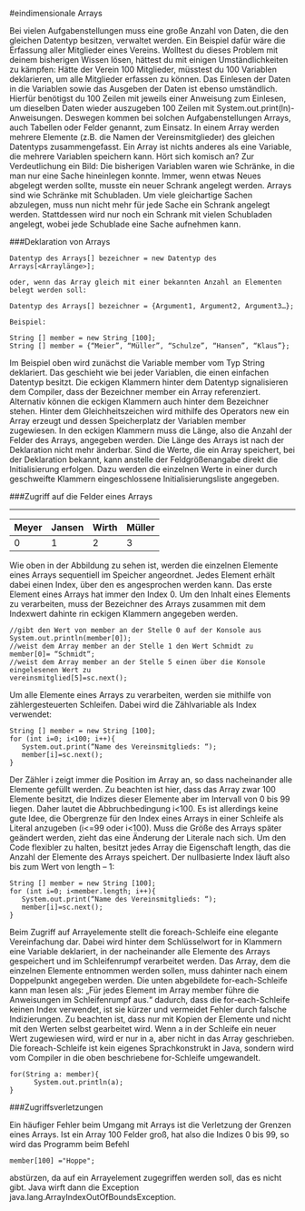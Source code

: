 #eindimensionale Arrays

Bei vielen Aufgabenstellungen muss eine große Anzahl von Daten, die den gleichen Datentyp besitzen, verwaltet werden.
Ein Beispiel dafür wäre die Erfassung aller Mitglieder eines Vereins. Wolltest du dieses Problem mit deinem bisherigen 
Wissen lösen, hättest du mit einigen Umständlichkeiten zu kämpfen: Hätte der Verein 100 Mitglieder, müsstest du 100 
Variablen deklarieren, um alle Mitglieder erfassen zu können. Das Einlesen der Daten in die Variablen sowie das 
Ausgeben der Daten ist ebenso umständlich. Hierfür benötigst du 100 Zeilen mit jeweils einer Anweisung zum Einlesen, 
um dieselben Daten wieder auszugeben 100 Zeilen mit System.out.print(ln)-Anweisungen. Deswegen kommen bei solchen 
Aufgabenstellungen Arrays, auch Tabellen oder Felder genannt, zum Einsatz. In einem Array werden mehrere Elemente 
(z.B. die Namen der Vereinsmitglieder) des gleichen Datentyps zusammengefasst. Ein Array ist nichts anderes als eine 
Variable, die mehrere Variablen speichern kann. Hört sich komisch an? Zur Verdeutlichung ein Bild:
Die bisherigen Variablen waren wie Schränke, in die man nur eine Sache hineinlegen konnte. Immer, wenn etwas Neues 
abgelegt werden sollte, musste ein neuer Schrank angelegt werden. Arrays sind wie Schränke mit Schubladen. Um viele 
gleichartige Sachen abzulegen, muss nun nicht mehr für jede Sache ein Schrank angelegt werden. Stattdessen wird nur 
noch ein Schrank mit vielen Schubladen angelegt, wobei jede Schublade eine Sache aufnehmen kann. 

###Deklaration von Arrays

```
Datentyp des Arrays[] bezeichner = new Datentyp des Arrays[<Arraylänge>];

oder, wenn das Array gleich mit einer bekannten Anzahl an Elementen belegt werden soll:

Datentyp des Arrays[] bezeichner = {Argument1, Argument2, Argument3…};

Beispiel:  

String [] member = new String [100];
String [] member = {“Meier”, “Müller”, “Schulze”, “Hansen”, “Klaus”};

```

Im Beispiel oben wird zunächst die Variable member vom Typ String deklariert. Das geschieht wie bei jeder Variablen, die
einen einfachen Datentyp besitzt. Die eckigen Klammern hinter dem Datentyp signalisieren dem Compiler, dass der Bezeichner 
member ein Array referenziert. Alternativ können die eckigen Klammern auch hinter dem Bezeichner stehen. Hinter dem 
Gleichheitszeichen wird mithilfe des Operators new ein Array erzeugt und dessen Speicherplatz der Variablen member 
zugewiesen. In den eckigen Klammern muss die Länge, also die Anzahl der Felder des Arrays, angegeben werden. Die Länge des 
Arrays ist nach der Deklaration nicht mehr änderbar. Sind die Werte, die ein Array speichert, bei der Deklaration bekannt,
kann anstelle der Feldgrößenangabe direkt die Initialisierung erfolgen. Dazu werden die einzelnen Werte in einer durch 
geschweifte Klammern eingeschlossene Initialisierungsliste angegeben.

###Zugriff auf die Felder eines Arrays

----
Meyer|Jansen|Wirth|Müller 
---- | ---- | ----|----      
0|1|2|3
Wie oben in der Abbildung zu sehen ist, werden die einzelnen Elemente eines Arrays sequentiell im Speicher angeordnet. 
Jedes Element erhält dabei einen Index, über den es angesprochen werden kann. Das erste Element eines Arrays hat immer 
den Index 0. Um den Inhalt eines Elements zu verarbeiten, muss der Bezeichner des Arrays zusammen mit dem Indexwert 
dahinte rin eckigen Klammern angegeben werden.

```
//gibt den Wert von member an der Stelle 0 auf der Konsole aus
System.out.println(member[0]);
//weist dem Array member an der Stelle 1 den Wert Schmidt zu
member[0]= “Schmidt“; 
//weist dem Array member an der Stelle 5 einen über die Konsole eingelesenen Wert zu
vereinsmitglied[5]=sc.next(); 
```

Um alle Elemente eines Arrays zu verarbeiten, werden sie mithilfe von zählergesteuerten Schleifen. Dabei wird die 
Zählvariable als Index verwendet:
```
String [] member = new String [100];
for (int i=0; i<100; i++){
   System.out.print(“Name des Vereinsmitglieds: “);
   member[i]=sc.next();
} 
```
Der Zähler i zeigt immer die Position im Array an, so dass nacheinander alle Elemente gefüllt werden. Zu beachten ist 
hier, dass das Array zwar 100 Elemente besitzt, die Indizes dieser Elemente aber im Intervall von 0 bis 99 liegen. Daher 
lautet die Abbruchbedingung i<100.
Es ist allerdings keine gute Idee, die Obergrenze für den Index eines Arrays in einer Schleife als Literal anzugeben (i<=99 oder i<100).
Muss die Größe des Arrays später geändert werden, zieht das eine Änderung der Literale nach sich. Um den Code flexibler 
zu halten, besitzt jedes Array die Eigenschaft length, das die Anzahl der Elemente des Arrays speichert. 
Der nullbasierte Index läuft also bis zum Wert von length – 1:
```
String [] member = new String [100];
for (int i=0; i<member.length; i++){
   System.out.print(“Name des Vereinsmitglieds: “);
   member[i]=sc.next();
} 
```

Beim Zugriff auf Arrayelemente stellt die foreach-Schleife eine elegante Vereinfachung dar. Dabei wird hinter dem 
Schlüsselwort for in Klammern eine Variable deklariert, in der nacheinander alle Elemente des Arrays gespeichert und 
im Schleifenrumpf verarbeitet werden. Das Array, dem die einzelnen Elemente entnommen werden sollen, muss dahinter nach 
einem Doppelpunkt angegeben werden. Die unten abgebildete for-each-Schleife kann man lesen als: „Für jedes Element im Array
member führe die Anweisungen im Schleifenrumpf aus.“ dadurch, dass die for-each-Schleife keinen Index verwendet, ist sie 
kürzer und vermeidet Fehler durch falsche Indizierungen. Zu beachten ist, dass nur mit Kopien der Elemente und nicht mit
den Werten selbst gearbeitet wird. Wenn a in der Schleife ein neuer Wert zugewiesen wird, wird er nur in a, aber nicht 
in das Array geschrieben. Die foreach-Schleife ist kein eigenes Sprachkonstrukt in Java, sondern wird vom Compiler in die 
oben beschriebene for-Schleife umgewandelt. 
```
for(String a: member){
      System.out.println(a);
} 
```

###Zugriffsverletzungen

Ein häufiger Fehler beim Umgang mit Arrays ist die Verletzung der Grenzen eines Arrays. Ist ein Array 100 Felder groß, 
hat also die Indizes 0 bis 99, so wird das Programm beim Befehl 
```
member[100] ="Hoppe";
```
abstürzen, da auf ein Arrayelement zugegriffen werden soll, das es nicht gibt. Java wirft dann die Exception 
java.lang.ArrayIndexOutOfBoundsException.